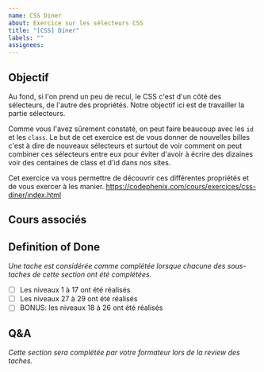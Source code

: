 ```yaml
---
name: CSS Diner
about: Exercice sur les sélecteurs CSS
title: "[CSS] Diner"
labels: ""
assignees:
---
```


## Objectif

Au fond, si l'on prend un peu de recul, le CSS c'est d'un côté des sélecteurs, de l'autre des propriétés. Notre objectif ici est de travailler la partie sélecteurs.

Comme vous l'avez sûrement constaté, on peut faire beaucoup avec les `id` et les `class`. Le but de cet exercice est de vous donner de nouvelles billes
c'est à dire de nouveaux sélecteurs et surtout de voir comment on peut combiner ces sélecteurs entre eux pour éviter d'avoir à écrire des dizaines voir des centaines de class et d'id dans nos sites.

Cet exercice va vous permettre de découvrir ces différentes propriétés et de vous exercer à les manier.
https://codephenix.com/cours/exercices/css-diner/index.html

## Cours associés

## Definition of Done

_Une tache est considérée comme complétée lorsque chacune des sous-taches de cette section ont été complétées._

- [ ] Les niveaux 1 à 17 ont été réalisés
- [ ] Les niveaux 27 à 29 ont été réalisés
- [ ] BONUS: les niveaux 18 à 26 ont été réalisés

## Q&A

_Cette section sera complétée par votre formateur lors de la review des taches._